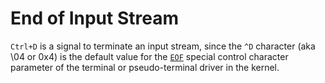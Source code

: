 # End of Input Stream

`Ctrl+D` is a signal to terminate an input stream, since the `^D` character (aka \04 or 0x4) is the default value for the [`EOF`](https://en.wikipedia.org/wiki/End-of-file) special control character parameter of the terminal or pseudo-terminal driver in the kernel.
